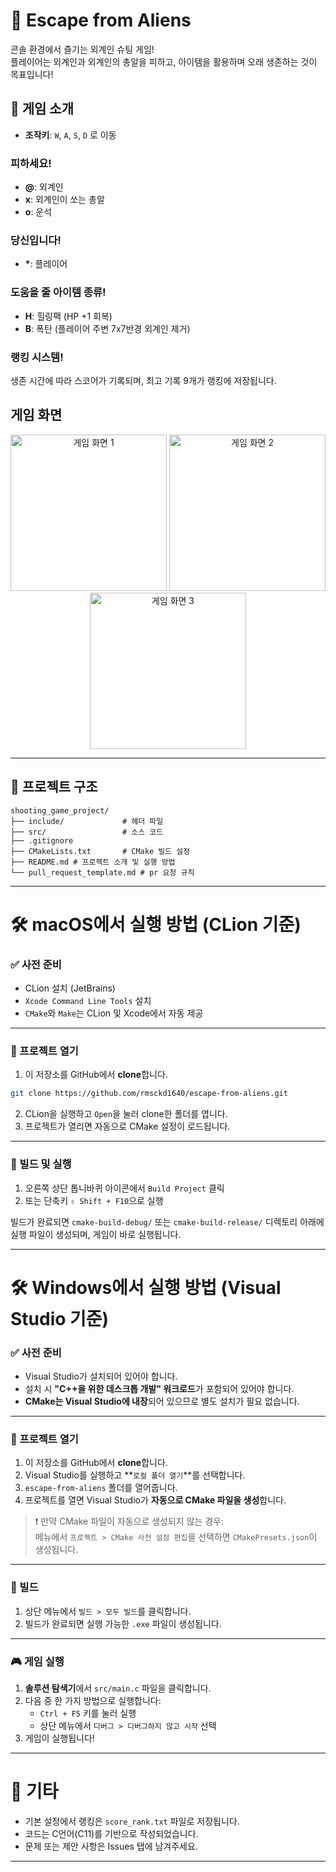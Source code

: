 # 👾 Escape from Aliens

콘솔 환경에서 즐기는 외계인 슈팅 게임!  
플레이어는 외계인과 외계인의 총알을 피하고, 아이템을 활용하며 오래 생존하는 것이 목표입니다!

## 🧩 게임 소개

- **조작키**: `W`, `A`, `S`, `D` 로 이동

### 피하세요!
- **@**: 외계인
- **x**: 외계인이 쏘는 총알
- **o**: 운석
### 당신입니다!
- **\***: 플레이어
### 도움을 줄 아이템 종류!
- **H**: 힐링팩 (HP +1 회복)
- **B**: 폭탄 (플레이어 주변 7x7반경 외계인 제거)
### 랭킹 시스템!
생존 시간에 따라 스코어가 기록되며, 최고 기록 9개가 랭킹에 저장됩니다.

## 게임 화면
<p align="center">
  <img src="https://github.com/user-attachments/assets/ec11b084-7f20-468e-af61-6ea53fdce683" alt="게임 화면 1" width="250" height="250" />
  <img src="https://github.com/user-attachments/assets/cbc8fb89-2304-4dd3-8963-3b82302fcf53" alt="게임 화면 2" width="250" height="250" />
  <img src="https://github.com/user-attachments/assets/78aa467a-58d6-4107-8680-c5f4f491b56b" alt="게임 화면 3" width="250" height="250" />
</p>


---

## 🧰 프로젝트 구조

```
shooting_game_project/
├── include/             # 헤더 파일
├── src/                 # 소스 코드
├── .gitignore
├── CMakeLists.txt       # CMake 빌드 설정
├── README.md # 프로젝트 소개 및 실행 방법
└── pull_request_template.md # pr 요청 규칙
```

---

# 🛠️ macOS에서 실행 방법 (CLion 기준)

### ✅ 사전 준비

- CLion 설치 (JetBrains)
- `Xcode Command Line Tools` 설치
- `CMake`와 `Make`는 CLion 및 Xcode에서 자동 제공

---

### 📂 프로젝트 열기

1. 이 저장소를 GitHub에서 **clone**합니다.

```bash
git clone https://github.com/rmsckd1640/escape-from-aliens.git
```

2. CLion을 실행하고 `Open`을 눌러 clone한 폴더를 엽니다.  
3. 프로젝트가 열리면 자동으로 CMake 설정이 로드됩니다.

---

### 🧱 빌드 및 실행

1. 오른쪽 상단 톱니바퀴 아이콘에서 `Build Project` 클릭  
2. 또는 단축키 `⇧ Shift + F10`으로 실행  

빌드가 완료되면 `cmake-build-debug/` 또는 `cmake-build-release/` 디렉토리 아래에 실행 파일이 생성되며, 게임이 바로 실행됩니다.

---

# 🛠️ Windows에서 실행 방법 (Visual Studio 기준)

### ✅ 사전 준비

- Visual Studio가 설치되어 있어야 합니다.
- 설치 시 **"C++을 위한 데스크톱 개발" 워크로드**가 포함되어 있어야 합니다.
- **CMake는 Visual Studio에 내장**되어 있으므로 별도 설치가 필요 없습니다.

---

### 📂 프로젝트 열기

1. 이 저장소를 GitHub에서 **clone**합니다.
2. Visual Studio를 실행하고 **`로컬 폴더 열기`**를 선택합니다.
3. `escape-from-aliens` 폴더를 열어줍니다.
4. 프로젝트를 열면 Visual Studio가 **자동으로 CMake 파일을 생성**합니다.

> ❗ 만약 CMake 파일이 자동으로 생성되지 않는 경우:  
> 메뉴에서 `프로젝트 > CMake 사전 설정 편집`을 선택하면 `CMakePresets.json`이 생성됩니다.

---

### 🧱 빌드

1. 상단 메뉴에서 `빌드 > 모두 빌드`를 클릭합니다.
2. 빌드가 완료되면 실행 가능한 `.exe` 파일이 생성됩니다.

---

### 🎮 게임 실행

1. **솔루션 탐색기**에서 `src/main.c` 파일을 클릭합니다.
2. 다음 중 한 가지 방법으로 실행합니다:
   - `Ctrl + F5` 키를 눌러 실행  
   - 상단 메뉴에서 `디버그 > 디버그하지 않고 시작` 선택  
3. 게임이 실행됩니다!

---

# 📝 기타

- 기본 설정에서 랭킹은 `score_rank.txt` 파일로 저장됩니다.
- 코드는 C언어(C11)를 기반으로 작성되었습니다.
- 문제 또는 제안 사항은 Issues 탭에 남겨주세요.

---
